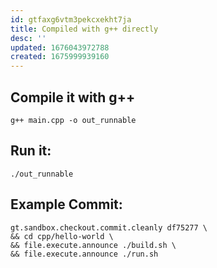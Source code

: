 ```yaml
---
id: gtfaxg6vtm3pekcxekht7ja
title: Compiled with g++ directly
desc: ''
updated: 1676043972788
created: 1675999939160
---
```


## Compile it with g++
```shell
g++ main.cpp -o out_runnable
```

## Run it:
```shell
./out_runnable
```

## Example Commit:
```shell
gt.sandbox.checkout.commit.cleanly df75277 \
&& cd cpp/hello-world \
&& file.execute.announce ./build.sh \
&& file.execute.announce ./run.sh
```
